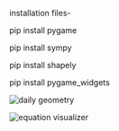 installation files-

pip install pygame

pip install sympy

pip install shapely

pip install pygame_widgets

![daily geometry](https://user-images.githubusercontent.com/66594633/228313946-3a741f38-6a32-4923-9bee-85a53243d2fa.png)



![equation visualizer](https://user-images.githubusercontent.com/66594633/228313766-7d80a856-d132-4f80-ba61-ad7557610cd5.png)
